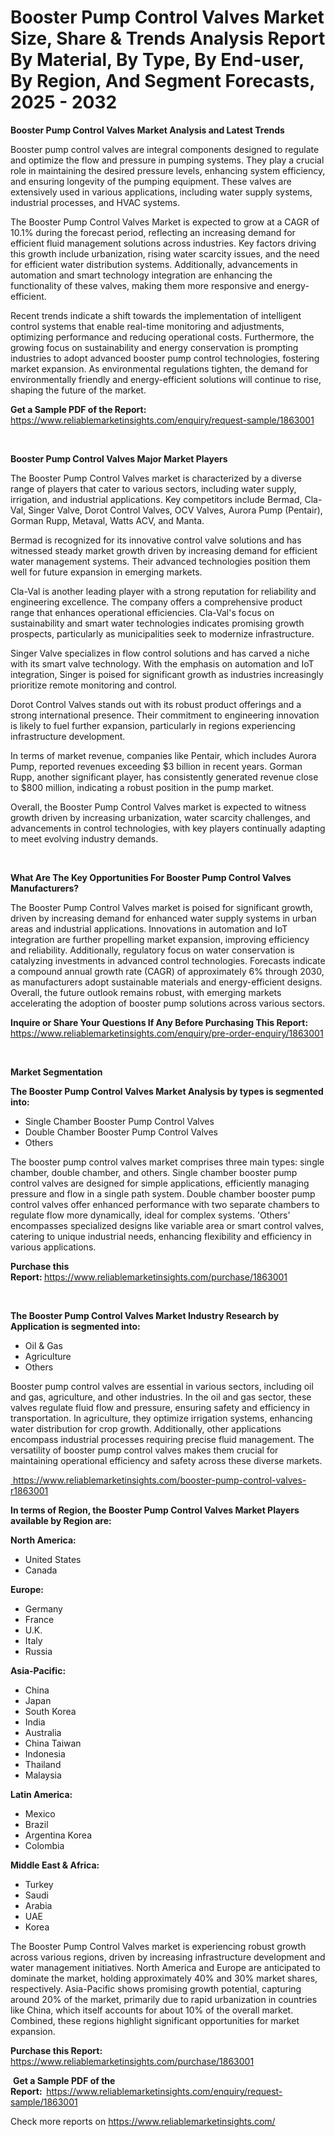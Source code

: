 <p><h1>Booster Pump Control Valves Market Size, Share & Trends Analysis Report By Material, By Type, By End-user, By Region, And Segment Forecasts, 2025 - 2032</h1></p><p><strong>Booster Pump Control Valves Market Analysis and Latest Trends</strong></p>
<p><p>Booster pump control valves are integral components designed to regulate and optimize the flow and pressure in pumping systems. They play a crucial role in maintaining the desired pressure levels, enhancing system efficiency, and ensuring longevity of the pumping equipment. These valves are extensively used in various applications, including water supply systems, industrial processes, and HVAC systems. </p><p>The Booster Pump Control Valves Market is expected to grow at a CAGR of 10.1% during the forecast period, reflecting an increasing demand for efficient fluid management solutions across industries. Key factors driving this growth include urbanization, rising water scarcity issues, and the need for efficient water distribution systems. Additionally, advancements in automation and smart technology integration are enhancing the functionality of these valves, making them more responsive and energy-efficient. </p><p>Recent trends indicate a shift towards the implementation of intelligent control systems that enable real-time monitoring and adjustments, optimizing performance and reducing operational costs. Furthermore, the growing focus on sustainability and energy conservation is prompting industries to adopt advanced booster pump control technologies, fostering market expansion. As environmental regulations tighten, the demand for environmentally friendly and energy-efficient solutions will continue to rise, shaping the future of the market.</p></p>
<p><strong>Get a Sample PDF of the Report:&nbsp;</strong> <a href="https://www.reliablemarketinsights.com/enquiry/request-sample/1863001?utm_campaign=2452&utm_medium=2&utm_source=Github&utm_content=ia&utm_term=28022025&utm_id=booster-pump-control-valves">https://www.reliablemarketinsights.com/enquiry/request-sample/1863001</a></p>
<p>&nbsp;</p>
<p><strong>Booster Pump Control Valves Major Market Players</strong></p>
<p><p>The Booster Pump Control Valves market is characterized by a diverse range of players that cater to various sectors, including water supply, irrigation, and industrial applications. Key competitors include Bermad, Cla-Val, Singer Valve, Dorot Control Valves, OCV Valves, Aurora Pump (Pentair), Gorman Rupp, Metaval, Watts ACV, and Manta.</p><p>Bermad is recognized for its innovative control valve solutions and has witnessed steady market growth driven by increasing demand for efficient water management systems. Their advanced technologies position them well for future expansion in emerging markets.</p><p>Cla-Val is another leading player with a strong reputation for reliability and engineering excellence. The company offers a comprehensive product range that enhances operational efficiencies. Cla-Val's focus on sustainability and smart water technologies indicates promising growth prospects, particularly as municipalities seek to modernize infrastructure.</p><p>Singer Valve specializes in flow control solutions and has carved a niche with its smart valve technology. With the emphasis on automation and IoT integration, Singer is poised for significant growth as industries increasingly prioritize remote monitoring and control.</p><p>Dorot Control Valves stands out with its robust product offerings and a strong international presence. Their commitment to engineering innovation is likely to fuel further expansion, particularly in regions experiencing infrastructure development.</p><p>In terms of market revenue, companies like Pentair, which includes Aurora Pump, reported revenues exceeding $3 billion in recent years. Gorman Rupp, another significant player, has consistently generated revenue close to $800 million, indicating a robust position in the pump market.</p><p>Overall, the Booster Pump Control Valves market is expected to witness growth driven by increasing urbanization, water scarcity challenges, and advancements in control technologies, with key players continually adapting to meet evolving industry demands.</p></p>
<p>&nbsp;</p>
<p><strong>What Are The Key Opportunities For Booster Pump Control Valves Manufacturers?</strong></p>
<p><p>The Booster Pump Control Valves market is poised for significant growth, driven by increasing demand for enhanced water supply systems in urban areas and industrial applications. Innovations in automation and IoT integration are further propelling market expansion, improving efficiency and reliability. Additionally, regulatory focus on water conservation is catalyzing investments in advanced control technologies. Forecasts indicate a compound annual growth rate (CAGR) of approximately 6% through 2030, as manufacturers adopt sustainable materials and energy-efficient designs. Overall, the future outlook remains robust, with emerging markets accelerating the adoption of booster pump solutions across various sectors.</p></p>
<p><strong>Inquire or Share Your Questions If Any Before Purchasing This Report:</strong> <a href="https://www.reliablemarketinsights.com/enquiry/pre-order-enquiry/1863001?utm_campaign=2452&utm_medium=2&utm_source=Github&utm_content=ia&utm_term=28022025&utm_id=booster-pump-control-valves">https://www.reliablemarketinsights.com/enquiry/pre-order-enquiry/1863001</a></p>
<p>&nbsp;</p>
<p><strong>Market Segmentation</strong></p>
<p><strong>The Booster Pump Control Valves Market Analysis by types is segmented into:</strong></p>
<p><ul><li>Single Chamber Booster Pump Control Valves</li><li>Double Chamber Booster Pump Control Valves</li><li>Others</li></ul></p>
<p><p>The booster pump control valves market comprises three main types: single chamber, double chamber, and others. Single chamber booster pump control valves are designed for simple applications, efficiently managing pressure and flow in a single path system. Double chamber booster pump control valves offer enhanced performance with two separate chambers to regulate flow more dynamically, ideal for complex systems. 'Others' encompasses specialized designs like variable area or smart control valves, catering to unique industrial needs, enhancing flexibility and efficiency in various applications.</p></p>
<p><strong>Purchase this Report:&nbsp;</strong><a href="https://www.reliablemarketinsights.com/purchase/1863001?utm_campaign=2452&utm_medium=2&utm_source=Github&utm_content=ia&utm_term=28022025&utm_id=booster-pump-control-valves">https://www.reliablemarketinsights.com/purchase/1863001</a></p>
<p>&nbsp;</p>
<p><strong>The Booster Pump Control Valves Market Industry Research by Application is segmented into:</strong></p>
<p><ul><li>Oil & Gas</li><li>Agriculture</li><li>Others</li></ul></p>
<p><p>Booster pump control valves are essential in various sectors, including oil and gas, agriculture, and other industries. In the oil and gas sector, these valves regulate fluid flow and pressure, ensuring safety and efficiency in transportation. In agriculture, they optimize irrigation systems, enhancing water distribution for crop growth. Additionally, other applications encompass industrial processes requiring precise fluid management. The versatility of booster pump control valves makes them crucial for maintaining operational efficiency and safety across these diverse markets.</p></p>
<p><a href="https://www.reliablemarketinsights.com/booster-pump-control-valves-r1863001?utm_campaign=2452&utm_medium=2&utm_source=Github&utm_content=ia&utm_term=28022025&utm_id=booster-pump-control-valves">&nbsp;https://www.reliablemarketinsights.com/booster-pump-control-valves-r1863001</a></p>
<p><strong>In terms of Region, the Booster Pump Control Valves Market Players available by Region are:</strong></p>
<p>
    <p> <strong> North America: </strong>
        <ul>
            <li>United States</li>
            <li>Canada</li>
        </ul>
        </p> 
    <p> <strong> Europe: </strong>
        <ul>
            <li>Germany</li>
            <li>France</li>
            <li>U.K.</li>
            <li>Italy</li>
            <li>Russia</li>
        </ul>
        </p> 
    <p> <strong> Asia-Pacific: </strong>
        <ul>
            <li>China</li>
            <li>Japan</li>
            <li>South Korea</li>
            <li>India</li>
            <li>Australia</li>
            <li>China Taiwan</li>
            <li>Indonesia</li>
            <li>Thailand</li>
            <li>Malaysia</li>
        </ul>
        </p> 
    <p> <strong> Latin America: </strong>
        <ul>
            <li>Mexico</li>
            <li>Brazil</li>
            <li>Argentina Korea</li>
            <li>Colombia</li>
        </ul>
        </p> 
    <p> <strong> Middle East & Africa: </strong>
        <ul>
            <li>Turkey</li>
            <li>Saudi</li>
            <li>Arabia</li>
            <li>UAE</li>
            <li>Korea</li>
        </ul>
    </p>
    </p>
<p><p>The Booster Pump Control Valves market is experiencing robust growth across various regions, driven by increasing infrastructure development and water management initiatives. North America and Europe are anticipated to dominate the market, holding approximately 40% and 30% market shares, respectively. Asia-Pacific shows promising growth potential, capturing around 20% of the market, primarily due to rapid urbanization in countries like China, which itself accounts for about 10% of the overall market. Combined, these regions highlight significant opportunities for market expansion.</p></p>
<p><strong>Purchase this Report: </strong><a href="https://www.reliablemarketinsights.com/purchase/1863001?utm_campaign=2452&utm_medium=2&utm_source=Github&utm_content=ia&utm_term=28022025&utm_id=booster-pump-control-valves">https://www.reliablemarketinsights.com/purchase/1863001</a></p>
<p>&nbsp;<strong>Get a Sample PDF of the Report:&nbsp;&nbsp;</strong><a href="https://www.reliablemarketinsights.com/enquiry/request-sample/1863001?utm_campaign=2452&utm_medium=2&utm_source=Github&utm_content=ia&utm_term=28022025&utm_id=booster-pump-control-valves">https://www.reliablemarketinsights.com/enquiry/request-sample/1863001</a></p>
<p><strong></strong></p>
<p>Check more reports on <a href="https://www.reliablemarketinsights.com/?utm_campaign=2452&utm_medium=2&utm_source=Github&utm_content=ia&utm_term=28022025&utm_id=booster-pump-control-valves">https://www.reliablemarketinsights.com/</a></p>